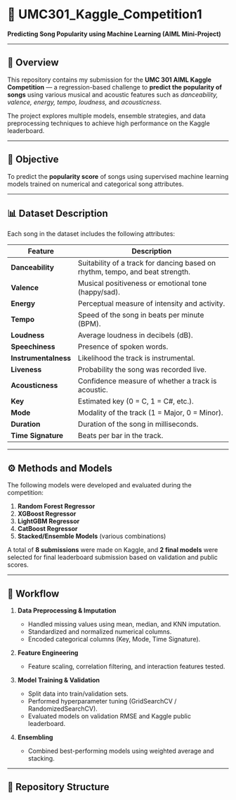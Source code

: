 # 🎵 UMC301_Kaggle_Competition1  
**Predicting Song Popularity using Machine Learning (AIML Mini-Project)**  

---

## 📘 Overview
This repository contains my submission for the **UMC 301 AIML Kaggle Competition** — a regression-based challenge to **predict the popularity of songs** using various musical and acoustic features such as *danceability, valence, energy, tempo, loudness,* and *acousticness*.  

The project explores multiple models, ensemble strategies, and data preprocessing techniques to achieve high performance on the Kaggle leaderboard.

---

## 🧠 Objective
To predict the **popularity score** of songs using supervised machine learning models trained on numerical and categorical song attributes.

---

## 📊 Dataset Description
Each song in the dataset includes the following attributes:

| Feature | Description |
|----------|--------------|
| **Danceability** | Suitability of a track for dancing based on rhythm, tempo, and beat strength. |
| **Valence** | Musical positiveness or emotional tone (happy/sad). |
| **Energy** | Perceptual measure of intensity and activity. |
| **Tempo** | Speed of the song in beats per minute (BPM). |
| **Loudness** | Average loudness in decibels (dB). |
| **Speechiness** | Presence of spoken words. |
| **Instrumentalness** | Likelihood the track is instrumental. |
| **Liveness** | Probability the song was recorded live. |
| **Acousticness** | Confidence measure of whether a track is acoustic. |
| **Key** | Estimated key (0 = C, 1 = C#, etc.). |
| **Mode** | Modality of the track (1 = Major, 0 = Minor). |
| **Duration** | Duration of the song in milliseconds. |
| **Time Signature** | Beats per bar in the track. |

---

## ⚙️ Methods and Models
The following models were developed and evaluated during the competition:

1. **Random Forest Regressor**  
2. **XGBoost Regressor**  
3. **LightGBM Regressor**  
4. **CatBoost Regressor**  
5. **Stacked/Ensemble Models** (various combinations)

A total of **8 submissions** were made on Kaggle, and **2 final models** were selected for final leaderboard submission based on validation and public scores.

---

## 🧩 Workflow
1. **Data Preprocessing & Imputation**
   - Handled missing values using mean, median, and KNN imputation.
   - Standardized and normalized numerical columns.
   - Encoded categorical columns (Key, Mode, Time Signature).

2. **Feature Engineering**
   - Feature scaling, correlation filtering, and interaction features tested.

3. **Model Training & Validation**
   - Split data into train/validation sets.
   - Performed hyperparameter tuning (GridSearchCV / RandomizedSearchCV).
   - Evaluated models on validation RMSE and Kaggle public leaderboard.

4. **Ensembling**
   - Combined best-performing models using weighted average and stacking.

---

## 🧾 Repository Structure
